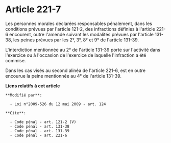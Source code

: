 # Article 221-7

Les personnes morales déclarées responsables pénalement, dans les conditions prévues par l'article 121-2, des infractions
définies à l'article 221-6 encourent, outre l'amende suivant les modalités prévues par l'article 131-38, les peines prévues
par les 2°, 3°, 8° et 9° de l'article 131-39.

L'interdiction mentionnée au 2° de l'article 131-39 porte sur l'activité dans l'exercice ou à l'occasion de l'exercice de
laquelle l'infraction a été commise. 

Dans les cas visés au second alinéa de l'article 221-6, est en outre encourue la peine mentionnée au 4° de l'article 131-39.

**Liens relatifs à cet article**

	**Modifié par**:

	  - Loi n°2009-526 du 12 mai 2009 - art. 124

	**Cite**:

	  - Code pénal - art. 121-2 (V)
	  - Code pénal - art. 131-38
	  - Code pénal - art. 131-39
	  - Code pénal - art. 221-6

